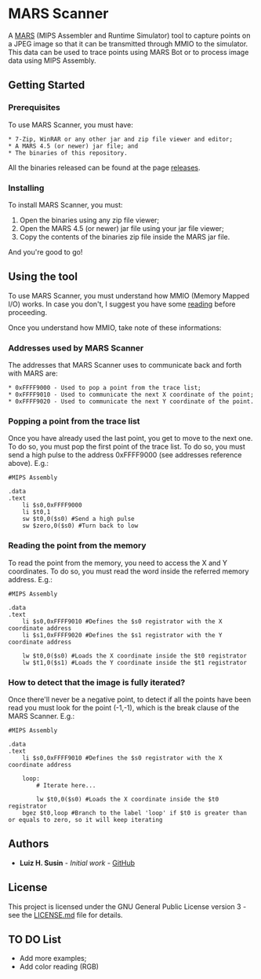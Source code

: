 # MARS Scanner

A [MARS](http://courses.missouristate.edu/KenVollmar/mars/) (MIPS Assembler and Runtime Simulator) tool to capture points on a JPEG image so that it can be transmitted through MMIO to the simulator. This data can be used to trace points using MARS Bot or to process image data using MIPS Assembly.

## Getting Started

### Prerequisites
To use MARS Scanner, you must have:

```
* 7-Zip, WinRAR or any other jar and zip file viewer and editor;
* A MARS 4.5 (or newer) jar file; and
* The binaries of this repository.
```
All the binaries released can be found at the page [releases](https://github.com/luizsusin/MARS-Scanner/releases).

### Installing

To install MARS Scanner, you must:
1. Open the binaries using any zip file viewer;
2. Open the MARS 4.5 (or newer) jar file using your jar file viewer;
3. Copy the contents of the binaries zip file inside the MARS jar file.

And you're good to go!

## Using the tool

To use MARS Scanner, you must understand how MMIO (Memory Mapped I/O) works. In case you don't, I suggest you have some [reading](https://en.wikipedia.org/wiki/Memory-mapped_I/O) before proceeding.

Once you understand how MMIO, take note of these informations:

### Addresses used by MARS Scanner

The addresses that MARS Scanner uses to communicate back and forth with MARS are:

```
* 0xFFFF9000 - Used to pop a point from the trace list;
* 0xFFFF9010 - Used to communicate the next X coordinate of the point;
* 0xFFFF9020 - Used to communicate the next Y coordinate of the point.
```

### Popping a point from the trace list

Once you have already used the last point, you get to move to the next one. To do so, you must pop the first point of the trace list. To do so, you must send a high pulse to the address 0xFFFF9000 (see addresses reference above). E.g.:

```
#MIPS Assembly

.data
.text
    li $s0,0xFFFF9000
    li $t0,1
    sw $t0,0($s0) #Send a high pulse
    sw $zero,0($s0) #Turn back to low
```

### Reading the point from the memory

To read the point from the memory, you need to access the X and Y coordinates. To do so, you must read the word inside the referred memory address. E.g.: 

```
#MIPS Assembly

.data
.text
    li $s0,0xFFFF9010 #Defines the $s0 registrator with the X coordinate address
    li $s1,0xFFFF9020 #Defines the $s1 registrator with the Y coordinate address
    
    lw $t0,0($s0) #Loads the X coordinate inside the $t0 registrator
    lw $t1,0($s1) #Loads the Y coordinate inside the $t1 registrator
```

### How to detect that the image is fully iterated?

Once there'll never be a negative point, to detect if all the points have been read you must look for the point (-1,-1), which is the break clause of the MARS Scanner. E.g.:

```
#MIPS Assembly

.data
.text
    li $s0,0xFFFF9010 #Defines the $s0 registrator with the X coordinate address
    
    loop:
        # Iterate here...
        
        lw $t0,0($s0) #Loads the X coordinate inside the $t0 registrator
    bgez $t0,loop #Branch to the label 'loop' if $t0 is greater than or equals to zero, so it will keep iterating
```

## Authors

* **Luiz H. Susin** - *Initial work* - [GitHub](https://github.com/LuizSusin)

## License

This project is licensed under the GNU General Public License version 3 - see the [LICENSE.md](LICENSE.md) file for details.

## TO DO List

* Add more examples;
* Add color reading (RGB)